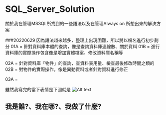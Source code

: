 # SQL_Server_Solution


關於我在管理MSSQL所找到的一些語法以及在管理Always on 所想出來的解決方案


###20220629
因為語法越來越多，整理上出現困難，所以將以檔名進行初步劃分
01A = 針對資料庫本體的查詢，像是查詢資料庫連線數、關於資料
01B = 進行資料庫的實際操作包含像是增加實體檔案、修改資料庫名稱等

02A = 針對資料庫「物件」的查詢，查資料表用量、檢查最後修改時間之類的
02B = 對物件的實際操作，像是異動資料或者針對資料進行修正

03A = 


雖然我寫完的當下表情是下圖就是
![Alt text](https://i.imgur.com/mi8oxcZ.jpg)


## 我是誰?、我在哪?、我做了什麼?
